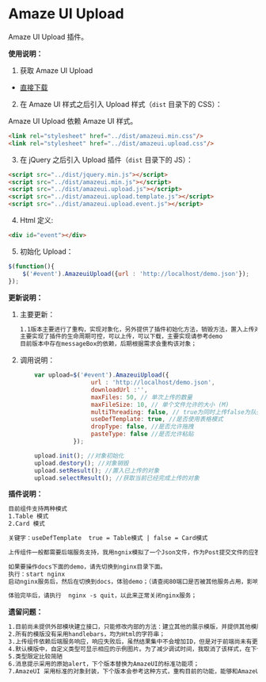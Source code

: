 # Amaze UI Upload

Amaze UI Upload 插件。

**使用说明：**


1. 获取 Amaze UI Upload

  - [直接下载](https://github.com/xfworld/amazeuiUpload)

2. 在 Amaze UI 样式之后引入 Upload 样式（`dist` 目录下的 CSS）：

  Amaze UI Upload 依赖 Amaze UI 样式。

  ```html
  <link rel="stylesheet" href="../dist/amazeui.min.css"/>
  <link rel="stylesheet" href="../dist/amazeui.upload.css"/>
  ```

3. 在 jQuery 之后引入 Upload 插件（`dist` 目录下的 JS）：

  ```html
  <script src="../dist/jquery.min.js"></script>
  <script src="../dist/amazeui.min.js"></script>
  <script src="../dist/amazeui.upload.js"></script>
  <script src="../dist/amazeui.upload.template.js"></script>
  <script src="../dist/amazeui.upload.event.js"></script>
  ```

4. Html 定义:
  ```html
  <div id="event"></div>
  ```


5. 初始化 Upload：

  ```js
  $(function(){
 	  $('#event').AmazeuiUpload({url : 'http://localhost/demo.json'});
  });
  ```



**更新说明：**

1. 主要更新：
    ```html
    1.1版本主要进行了重构，实现对象化，另外提供了插件初始化方法，销毁方法，置入上传对象等等；
    主要实现了插件的生命周期可控，可以上传，可以下载，主要实现请参考demo
    目前版本中存在messageBox的依赖，后期根据需求会重构该对象；
    ```


2. 调用说明：
    ```js
     	var upload=$('#event').AmazeuiUpload({
     	                url : 'http://localhost/demo.json',
     	                downloadUrl :'',
     	                maxFiles: 50, // 单次上传的数量
                        maxFileSize: 10, // 单个文件允许的大小 (M)
                        multiThreading: false, // true为同时上传false为队列上传
                        useDefTemplate: true, //是否使用表格模式
                        dropType: false, //是否允许拖拽
                        pasteType: false //是否允许粘贴
     	           });

        upload.init(); //对象初始化
        upload.destory(); //对象销毁
        upload.setResult(); //置入已上传的对象
        upload.selectResult(); //获取当前已经完成上传的对象
      ```


**插件说明：**
  ```html
  目前组件支持两种模式
  1.Table 模式
  2.Card 模式

  关键字：useDefTemplate  true = Table模式 | false = Card模式

  上传组件一般都需要后端服务支持，我用ngnix模拟了一个Json文件，作为Post提交文件的应答输出；

  如果要操作docs下面的demo，请先切换到nginx目录下面。
  执行：start nginx
  启动nginx服务后，然后在切换到docs，体验demo；（请查阅80端口是否被其他服务占用，影响nginx启动）

  体验完毕后，请执行  nginx -s quit，以此来正常关闭nginx服务；
  ```

**遗留问题：**
  ```html
  1.目前尚未提供外部模块建立接口，只能修改内部的方法：建立其他的展示模版，并提供其他模版的操作项；
  2.所有的模版没有采用handlebars，均为Html的字符串；
  3.上传组件依赖后端服务响应，响应失败后，虽然结果集中不会增加ID，但是对于前端尚未有更多的测试；
  4.默认模版中，自定义类型可显示相应的示例图片。为了减少调试时间，我取消了该样式，在下个版本那种会增加进去；图片加载还存在问题，需要考虑采用懒加载的模式，加载完成后在显示图片；
  5.类型限定比较简陋
  6.消息提示采用的原始alert，下个版本替换为AmazeUI的标准功能项；
  7.AmazeUI 采用标准的对象封装，下个版本会参考这种方式，重构目前的功能，能够和AmazeUI进行统一打包，并使用AmazeUI中相关的UI的各种事件，减少依赖和解耦；
   ```
